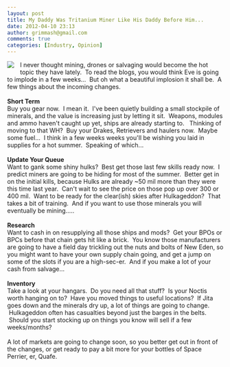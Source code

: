 ```yaml
---
layout: post
title: My Daddy Was Tritanium Miner Like His Daddy Before Him...
date: 2012-04-10 23:13
author: grimmash@gmail.com
comments: true
categories: [Industry, Opinion]
---
```

<a href="http://grimmash.com/wp-content/uploads/2012/04/Tritanium21.png" style="clear: left; float: left; margin-bottom: 1em; margin-right: 1em;"><img border="0" src="http://grimmash.com/wp-content/uploads/2012/04/Tritanium21.png" /></a>I never thought mining, drones or salvaging would become the hot topic they have lately. &nbsp;To read the blogs, you would think Eve is going to implode in a few weeks... &nbsp;But oh what a beautiful implosion it shall be. &nbsp;A few things about the incoming changes.<br /><br /><b>Short Term</b><br />Buy you gear now. &nbsp;I mean it. &nbsp;I've been quietly building a small stockpile of minerals, and the value is increasing just by letting it sit. &nbsp;Weapons, modules and ammo haven't caught up yet, ships are already starting to. &nbsp; Thinking of moving to that WH? &nbsp;Buy your Drakes, Retrievers and haulers now. &nbsp;Maybe some fuel... &nbsp;I think in a few weeks weeks you'll be wishing you laid in supplies for a hot summer. &nbsp;Speaking of which...<br /><br /><b>Update Your Queue</b><br />Want to gank some shiny hulks? &nbsp;Best get those last few skills ready now. &nbsp;I predict miners are going to be hiding for most of the summer. &nbsp;Better get in on the initial kills, because Hulks are already ~50 mil more than they were this time last year. &nbsp;Can't wait to see the price on those pop up over 300 or 400 mil. &nbsp;Want to be ready for the clear(ish) skies after Hulkageddon? &nbsp;That takes a bit of training. &nbsp;And if you want to use those minerals you will eventually be mining.....<br /><br /><b>Research</b><br />Want to cash in on resupplying all those ships and mods? &nbsp;Get your BPOs or BPCs before that chain gets hit like a brick. &nbsp;You know those manufacturers are going to have a field day trickling out the nuts and bolts of New Eden, so you might want to have your own supply chain going, and get a jump on some of the slots if you are a high-sec-er. &nbsp;And if you make a lot of your cash from salvage...<br /><br /><b>Inventory</b><br />Take a look at your hangars. &nbsp;Do you need all that stuff? &nbsp;Is your Noctis worth hanging on to? &nbsp;Have you moved things to useful locations? &nbsp;If Jita goes down and the minerals dry up, a lot of things are going to change. &nbsp;Hulkageddon often has casualties beyond just the barges in the belts. &nbsp;Should you start stocking up on things you know will sell if a few weeks/months? <br /><br />A lot of markets are going to change soon, so you better get out in front of the changes, or get ready to pay a bit more for your bottles of Space Perrier, er, Quafe.
